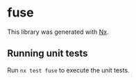 # fuse

This library was generated with [Nx](https://nx.dev).

## Running unit tests

Run `nx test fuse` to execute the unit tests.

